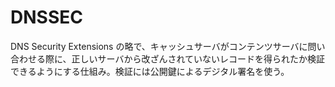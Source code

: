 # DNSSEC

DNS Security Extensions の略で、キャッシュサーバがコンテンツサーバに問い合わせる際に、正しいサーバから改ざんされていないレコードを得られたか検証できるようにする仕組み。検証には公開鍵によるデジタル署名を使う。
